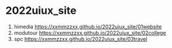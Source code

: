 # 2022uiux_site
1. himedia  https://xxmmzzxx.github.io/2022uiux_site/01website
2. modutour  https://xxmmzzxx.github.io/2022uiux_site/02college
3. spc  https://xxmmzzxx.github.io/2022uiux_site/03travel

